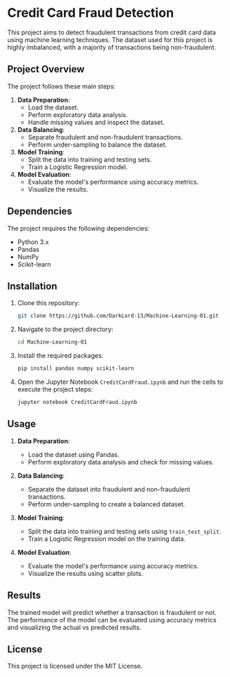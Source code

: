 # Credit Card Fraud Detection

This project aims to detect fraudulent transactions from credit card data using machine learning techniques. The dataset used for this project is highly imbalanced, with a majority of transactions being non-fraudulent.

## Project Overview

The project follows these main steps:
1. **Data Preparation**:
    - Load the dataset.
    - Perform exploratory data analysis.
    - Handle missing values and inspect the dataset.
2. **Data Balancing**:
    - Separate fraudulent and non-fraudulent transactions.
    - Perform under-sampling to balance the dataset.
3. **Model Training**:
    - Split the data into training and testing sets.
    - Train a Logistic Regression model.
4. **Model Evaluation**:
    - Evaluate the model's performance using accuracy metrics.
    - Visualize the results.

## Dependencies

The project requires the following dependencies:
- Python 3.x
- Pandas
- NumPy
- Scikit-learn

## Installation

1. Clone this repository:
    ```sh
    git clone https://github.com/DarkLord-13/Machine-Learning-01.git
    ```

2. Navigate to the project directory:
    ```sh
    cd Machine-Learning-01
    ```

3. Install the required packages:
    ```sh
    pip install pandas numpy scikit-learn
    ```

4. Open the Jupyter Notebook `CreditCardFraud.ipynb` and run the cells to execute the project steps:
    ```sh
    jupyter notebook CreditCardFraud.ipynb
    ```

## Usage

1. **Data Preparation**:
    - Load the dataset using Pandas.
    - Perform exploratory data analysis and check for missing values.

2. **Data Balancing**:
    - Separate the dataset into fraudulent and non-fraudulent transactions.
    - Perform under-sampling to create a balanced dataset.

3. **Model Training**:
    - Split the data into training and testing sets using `train_test_split`.
    - Train a Logistic Regression model on the training data.

4. **Model Evaluation**:
    - Evaluate the model's performance using accuracy metrics.
    - Visualize the results using scatter plots.

## Results

The trained model will predict whether a transaction is fraudulent or not. The performance of the model can be evaluated using accuracy metrics and visualizing the actual vs predicted results.

## License

This project is licensed under the MIT License.
